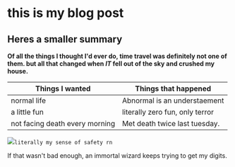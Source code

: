 
# this is my blog post

## Heres a smaller summary

  

**Of all the things I thought I'd ever do, time travel was definitely not one of them. but all that changed when _IT_ fell out of the sky and crushed my house.**

Things I wanted | Things that happened
-------------------|----------------
normal life|Abnormal is an understaement
a little fun|literally zero fun, only terror
not facing death every morning |Met death twice last tuesday.

![](https://i1.wp.com/s3.crackedcdn.com/phpimages/article/6/5/1/36651.jpg?zoom=2)``
literally my sense of safety rn
``

If that wasn't bad enough, an immortal wizard keeps trying to get my digits.
